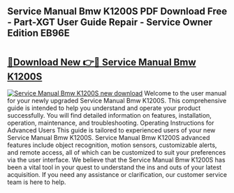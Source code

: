 ## Service Manual Bmw K1200S PDF Download Free - Part-XGT User Guide Repair - Service Owner Edition EB96E

# <h2><a href="http://bc8386.oget.top/?id=Service+Manual+Bmw+K1200S">🔗Download New 👉🔴 Service Manual Bmw K1200S</a></h2>

[![Service Manual Bmw K1200S new download](https://i.imgur.com/5g1atiW.png)](http://bc8386.oget.top/?id=Service+Manual+Bmw+K1200S)
Welcome to the user manual for your newly upgraded Service Manual Bmw K1200S. This comprehensive guide is intended to help you understand and operate your product successfully. You will find detailed information on features, installation, operation, maintenance, and troubleshooting. Operating Instructions for Advanced Users This guide is tailored to experienced users of your new Service Manual Bmw K1200S. Service Manual Bmw K1200S advanced features include object recognition, motion sensors, customizable alerts, and remote access, all of which can be customized to suit your preferences via the user interface. We believe that the Service Manual Bmw K1200S has been a vital tool in your quest to understand the ins and outs of your latest acquisition. If you need any assistance or clarification, our customer service team is here to help.
